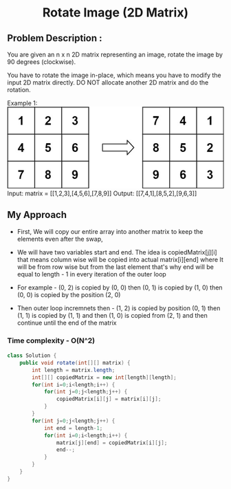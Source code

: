 <h1 align="center">Rotate Image (2D Matrix)</h1>

## Problem Description : 
You are given an n x n 2D matrix representing an image, rotate the image by 90 degrees (clockwise).

You have to rotate the image in-place, which means you have to modify the input 2D matrix directly. DO NOT allocate another 2D matrix and do the rotation.

 

Example 1:
![alt text](mat1.jpg)
Input: matrix = [[1,2,3],[4,5,6],[7,8,9]]
Output: [[7,4,1],[8,5,2],[9,6,3]]

## My Approach
* First, We will copy our entire array into another matrix to keep the elements even after the swap,
* We will have two variables start and end. The idea is copiedMatrix[j][i] that means column wise will be copied into actual matrix[i][end] where It will be from row wise but from the last element that's why end will be equal to length - 1 in every iteration of the outer loop

* For example - (0, 2) is copied by (0, 0) then (0, 1) is copied by (1, 0) then (0, 0) is copied by the position (2, 0)

* Then outer loop incremnets then - (1, 2) is copied by position (0, 1) then (1, 1) is copied by (1, 1) and then (1, 0) is copied from (2, 1) and then continue until the end of the matrix

### Time complexity - O(N^2)

```java
class Solution {
    public void rotate(int[][] matrix) {
        int length = matrix.length;
        int[][] copiedMatrix = new int[length][length];
        for(int i=0;i<length;i++) {
            for(int j=0;j<length;j++) {
                copiedMatrix[i][j] = matrix[i][j];
            }
        }
        for(int j=0;j<length;j++) {
            int end = length-1;
            for(int i=0;i<length;i++) {
                matrix[j][end] = copiedMatrix[i][j];
                end--;
            }
        }
    }
}
```

